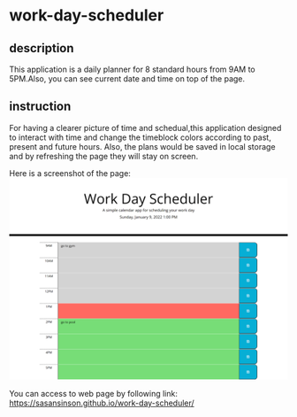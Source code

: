 # work-day-scheduler
## description
This application is a daily planner for 8 standard hours from 9AM to 5PM.Also, you can see current date and time on top of the page.
## instruction
For having a clearer picture of time and schedual,this application designed to interact with time and change the timeblock colors according to past, present and future hours.
Also, the plans would be saved in local storage and by refreshing the page they will stay on screen.

Here is a screenshot of the page:
![work-day-scheduler Page.](./Asset/screenshot.png)

You can access to web page by following link:
https://sasansinson.github.io/work-day-scheduler/